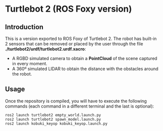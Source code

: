 # Turtlebot 2 (ROS Foxy version)
## Introduction
This is a version exported to ROS Foxy of Turtlebot 2. The robot has built-in 2 sensors that can be removed or placed by the user through the file **./turtlebot2/urdf/turtlebot2.urdf.xacro**:

* A RGBD simulated camera to obtain a **PointCloud** of the scene captured in every moment.
* A 360º simulated LIDAR to obtain the distance with the obstacles around the robot.

## Usage
Once the repository is compiled, you will have to execute the following commands (each command in a different terminal and the last is optional):
~~~
ros2 launch turtlebot2 empty_world.launch.py
ros2 launch turtlebot2 spawn_model.launch.py
ros2 launch kobuki_keyop kobuki_keyop.launch.py
~~~

